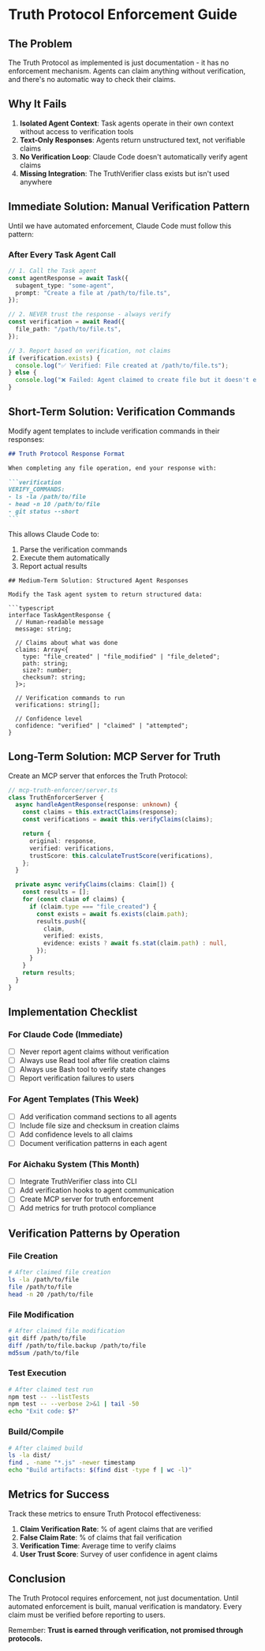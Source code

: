# Truth Protocol Enforcement Guide

## The Problem

The Truth Protocol as implemented is just documentation - it has no enforcement mechanism. Agents can claim anything
without verification, and there's no automatic way to check their claims.

## Why It Fails

1. **Isolated Agent Context**: Task agents operate in their own context without access to verification tools
2. **Text-Only Responses**: Agents return unstructured text, not verifiable claims
3. **No Verification Loop**: Claude Code doesn't automatically verify agent claims
4. **Missing Integration**: The TruthVerifier class exists but isn't used anywhere

## Immediate Solution: Manual Verification Pattern

Until we have automated enforcement, Claude Code must follow this pattern:

### After Every Task Agent Call

```typescript
// 1. Call the Task agent
const agentResponse = await Task({
  subagent_type: "some-agent",
  prompt: "Create a file at /path/to/file.ts",
});

// 2. NEVER trust the response - always verify
const verification = await Read({
  file_path: "/path/to/file.ts",
});

// 3. Report based on verification, not claims
if (verification.exists) {
  console.log("✅ Verified: File created at /path/to/file.ts");
} else {
  console.log("❌ Failed: Agent claimed to create file but it doesn't exist");
}
```

## Short-Term Solution: Verification Commands

Modify agent templates to include verification commands in their responses:

````markdown
## Truth Protocol Response Format

When completing any file operation, end your response with:

```verification
VERIFY_COMMANDS:
- ls -la /path/to/file
- head -n 10 /path/to/file
- git status --short
```
````

This allows Claude Code to:

1. Parse the verification commands
2. Execute them automatically
3. Report actual results

````
## Medium-Term Solution: Structured Agent Responses

Modify the Task agent system to return structured data:

```typescript
interface TaskAgentResponse {
  // Human-readable message
  message: string;
  
  // Claims about what was done
  claims: Array<{
    type: "file_created" | "file_modified" | "file_deleted";
    path: string;
    size?: number;
    checksum?: string;
  }>;
  
  // Verification commands to run
  verifications: string[];
  
  // Confidence level
  confidence: "verified" | "claimed" | "attempted";
}
````

## Long-Term Solution: MCP Server for Truth

Create an MCP server that enforces the Truth Protocol:

```typescript
// mcp-truth-enforcer/server.ts
class TruthEnforcerServer {
  async handleAgentResponse(response: unknown) {
    const claims = this.extractClaims(response);
    const verifications = await this.verifyClaims(claims);

    return {
      original: response,
      verified: verifications,
      trustScore: this.calculateTrustScore(verifications),
    };
  }

  private async verifyClaims(claims: Claim[]) {
    const results = [];
    for (const claim of claims) {
      if (claim.type === "file_created") {
        const exists = await fs.exists(claim.path);
        results.push({
          claim,
          verified: exists,
          evidence: exists ? await fs.stat(claim.path) : null,
        });
      }
    }
    return results;
  }
}
```

## Implementation Checklist

### For Claude Code (Immediate)

- [ ] Never report agent claims without verification
- [ ] Always use Read tool after file creation claims
- [ ] Always use Bash tool to verify state changes
- [ ] Report verification failures to users

### For Agent Templates (This Week)

- [ ] Add verification command sections to all agents
- [ ] Include file size and checksum in creation claims
- [ ] Add confidence levels to all claims
- [ ] Document verification patterns in each agent

### For Aichaku System (This Month)

- [ ] Integrate TruthVerifier class into CLI
- [ ] Add verification hooks to agent communication
- [ ] Create MCP server for truth enforcement
- [ ] Add metrics for truth protocol compliance

## Verification Patterns by Operation

### File Creation

```bash
# After claimed file creation
ls -la /path/to/file
file /path/to/file
head -n 20 /path/to/file
```

### File Modification

```bash
# After claimed file modification
git diff /path/to/file
diff /path/to/file.backup /path/to/file
md5sum /path/to/file
```

### Test Execution

```bash
# After claimed test run
npm test -- --listTests
npm test -- --verbose 2>&1 | tail -50
echo "Exit code: $?"
```

### Build/Compile

```bash
# After claimed build
ls -la dist/
find . -name "*.js" -newer timestamp
echo "Build artifacts: $(find dist -type f | wc -l)"
```

## Metrics for Success

Track these metrics to ensure Truth Protocol effectiveness:

1. **Claim Verification Rate**: % of agent claims that are verified
2. **False Claim Rate**: % of claims that fail verification
3. **Verification Time**: Average time to verify claims
4. **User Trust Score**: Survey of user confidence in agent claims

## Conclusion

The Truth Protocol requires enforcement, not just documentation. Until automated enforcement is built, manual
verification is mandatory. Every claim must be verified before reporting to users.

Remember: **Trust is earned through verification, not promised through protocols.**
